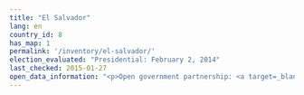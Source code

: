 ```yaml
---
title: "El Salvador"
lang: en
country_id: 8
has_map: 1
permalink: '/inventory/el-salvador/'
election_evaluated: "Presidential: February 2, 2014"
last_checked: 2015-01-27
open_data_information: "<p>Open government partnership: <a target=_blank href=http://www.opengovpartnership.org/country/el-salvador>http://www.opengovpartnership.org/country/el-salvador</a><br>Transparency portal: <a target=_blank href=http://www.tse.gob.sv/laip_tse/>http://www.tse.gob.sv/laip_tse/</a></p>"
---
```

